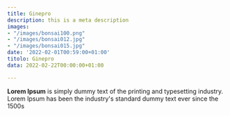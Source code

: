 ```yaml
---
title: Ginepro
description: this is a meta description
images:
- "/images/bonsai100.png"
- "/images/bonsai012.jpg"
- "/images/bonsai015.jpg"
date: '2022-02-01T00:59:00+01:00'
titolo: Ginepro
data: 2022-02-22T00:00:00+01:00

---
```

**Lorem Ipsum** is simply dummy text of the printing and typesetting industry. Lorem Ipsum has been the industry's standard dummy text ever since the 1500s